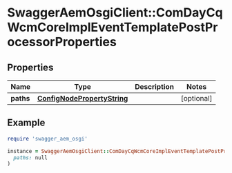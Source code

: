 # SwaggerAemOsgiClient::ComDayCqWcmCoreImplEventTemplatePostProcessorProperties

## Properties

| Name | Type | Description | Notes |
| ---- | ---- | ----------- | ----- |
| **paths** | [**ConfigNodePropertyString**](ConfigNodePropertyString.md) |  | [optional] |

## Example

```ruby
require 'swagger_aem_osgi'

instance = SwaggerAemOsgiClient::ComDayCqWcmCoreImplEventTemplatePostProcessorProperties.new(
  paths: null
)
```

